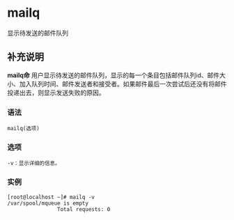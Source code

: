 mailq
===

显示待发送的邮件队列

## 补充说明

**mailq命** 用户显示待发送的邮件队列，显示的每一个条目包括邮件队列id、邮件大小、加入队列时间、邮件发送者和接受者。如果邮件最后一次尝试后还没有将邮件投递出去，则显示发送失败的原因。

### 语法  

```
mailq(选项)
```

### 选项  

```
-v：显示详细的信息。
```

### 实例  

```
[root@localhost ~]# mailq -v
/var/spool/mqueue is empty
                Total requests: 0
```